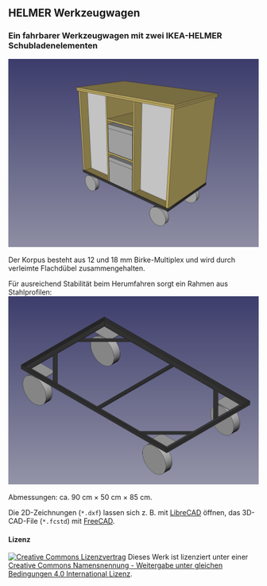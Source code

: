 ## HELMER Werkzeugwagen
### Ein fahrbarer Werkzeugwagen mit zwei IKEA-HELMER Schubladenelementen

![3D-CAD-Modell](./images/Werkstattwagen-3D.png  "3D-CAD-Modell")

Der Korpus besteht aus 12 und 18 mm Birke-Multiplex und wird durch verleimte Flachdübel zusammengehalten.

Für ausreichend Stabilität beim Herumfahren sorgt ein Rahmen aus Stahlprofilen:
![Stahlrahmen](./images/Rahmen-3D.png  "Stahlrahmen")

Abmessungen: ca. 90 cm × 50 cm × 85 cm.

Die 2D-Zeichnungen (`*.dxf`) lassen sich z. B. mit [LibreCAD](http://librecad.org/) öffnen, das 3D-CAD-File (`*.fcstd`) mit [FreeCAD](http://www.freecadweb.org/).


#### Lizenz

[![Creative Commons Lizenzvertrag](https://i.creativecommons.org/l/by-sa/4.0/80x15.png  "Creative Commons Lizenzvertrag")](http://creativecommons.org/licenses/by-sa/4.0/) 
Dieses Werk ist lizenziert unter einer [Creative Commons Namensnennung - Weitergabe unter gleichen Bedingungen 4.0 International Lizenz](http://creativecommons.org/licenses/by-sa/4.0/).


 

